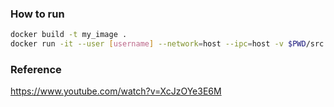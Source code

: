 ### How to run

```bash
docker build -t my_image .
docker run -it --user [username] --network=host --ipc=host -v $PWD/src:/src --privileged my_image
```
### Reference
https://www.youtube.com/watch?v=XcJzOYe3E6M